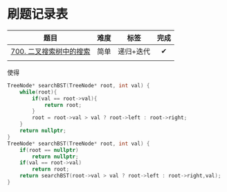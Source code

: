 # 刷题记录表

|                             题目                             | 难度 |   标签    | 完成 |
| :----------------------------------------------------------: | :--: | :-------: | :--: |
| [700. 二叉搜索树中的搜索](https://leetcode-cn.com/problems/search-in-a-binary-search-tree/) | 简单 | 递归+迭代 |  ✔   |
|                                                              |      |           |      |

使得



```c++
TreeNode* searchBST(TreeNode* root, int val) {
    while(root){
        if(val == root->val){
            return root;
        }
        root = root->val > val ? root->left : root->right;
    }
    return nullptr;
}
TreeNode* searchBST(TreeNode* root, int val) {
    if(root == nullptr)
        return nullptr;
    if(val == root->val)
        return root;
    return searchBST(root->val > val ? root->left : root->right,val);
}
```

